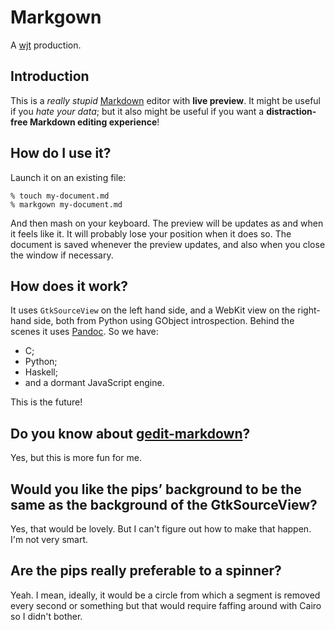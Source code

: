 # Markgown

A [wjt](http://wjt.me.uk/) production.

## Introduction

This is a *really stupid* [Markdown][] editor with **live preview**. It might be useful if you *hate your data*; but it also might be useful if you want a __distraction-free Markdown editing experience__!

## How do I use it?

Launch it on an existing file:

    % touch my-document.md
    % markgown my-document.md

And then mash on your keyboard. The preview will be updates as and when it feels like it. It will probably lose your position when it does so. The document is saved whenever the preview updates, and also when you close the window if necessary.

## How does it work?

It uses `GtkSourceView` on the left hand side, and a WebKit view on the right-hand side, both from Python using GObject introspection. Behind the scenes it uses [Pandoc][]. So we have:

* C;
* Python;
* Haskell;
* and a dormant JavaScript engine.

This is the future!

## Do you know about [gedit-markdown][]?

Yes, but this is more fun for me.

## Would you like the pips’ background to be the same as the background of the GtkSourceView?

Yes, that would be lovely. But I can't figure out how to make that happen. I'm not very smart.

## Are the pips really preferable to a spinner?

Yeah. I mean, ideally, it would be a circle from which a segment is removed every second or something but that would require faffing around with Cairo so I didn't bother.

[Markdown]: http://daringfireball.net/projects/markdown/
[Pandoc]: http://johnmacfarlane.net/pandoc/
    "I love horses."
[gedit-markdown]: http://www.jpfleury.net/en/software/gedit-markdown.php
